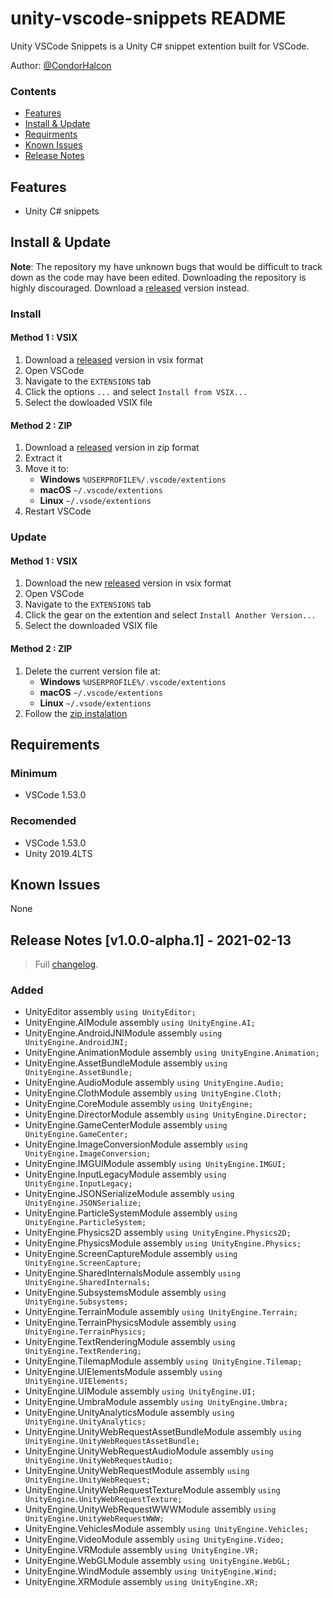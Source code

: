 # unity-vscode-snippets README

Unity VSCode Snippets is a Unity C# snippet extention built for VSCode.

Author: [@CondorHalcon](https://github.com/CondorHalcon)

### Contents
- [Features](#features)
- [Install & Update](#install--update)
- [Requirments](#requirements)
- [Known Issues](#known-issues)
- [Release Notes](#release-notes-v100-alpha1---2021-02-13)

## Features

- Unity C# snippets

## Install & Update
__Note__: The repository my have unknown bugs that would be difficult to track down as the code may have been edited. Downloading the repository is highly discouraged. Download a [released](https://github.com/CondorHalcon/unity-vscode-snippets/releases) version instead.

### Install
#### Method 1 : VSIX
1. Download a [released](https://github.com/CondorHalcon/unity-vscode-snippets/releases) version in vsix format
2. Open VSCode
3. Navigate to the `EXTENSIONS` tab
4. Click the options `...` and select `Install from VSIX...`
5. Select the dowloaded VSIX file

#### Method 2 : ZIP
1. Download a [released](https://github.com/CondorHalcon/unity-vscode-snippets/releases) version in zip format
2. Extract it
3. Move it to:
    - __Windows__ `%USERPROFILE%/.vscode/extentions`
    - __macOS__ `~/.vscode/extentions`
    - __Linux__ `~/.vsode/extentions`
4. Restart VSCode

### Update
#### Method 1 : VSIX
1. Download the new [released](https://github.com/CondorHalcon/unity-vscode-snippets/releases) version in vsix format
2. Open VSCode
3. Navigate to the `EXTENSIONS` tab
4. Click the gear on the extention and select `Install Another Version...`
5. Select the downloaded VSIX file

#### Method 2 : ZIP
1. Delete the current version file at:
    - __Windows__ `%USERPROFILE%/.vscode/extentions`
    - __macOS__ `~/.vscode/extentions`
    - __Linux__ `~/.vsode/extentions`
2. Follow the [zip instalation](#method-2--zip)

## Requirements
### Minimum
- VSCode 1.53.0

### Recomended
- VSCode 1.53.0
- Unity 2019.4LTS

## Known Issues
None

## Release Notes [v1.0.0-alpha.1] - 2021-02-13
> Full [changelog](https://github.com/CondorHalcon/unity-vscode-snippets/blob/master/CHANGELOG.md).

### Added
- UnityEditor assembly `using UnityEditor;`
- UnityEngine.AIModule assembly `using UnityEngine.AI;`
- UnityEngine.AndroidJNIModule assembly `using UnityEngine.AndroidJNI;`
- UnityEngine.AnimationModule assembly `using UnityEngine.Animation;`
- UnityEngine.AssetBundleModule assembly `using UnityEngine.AssetBundle;`
- UnityEngine.AudioModule assembly `using UnityEngine.Audio;`
- UnityEngine.ClothModule assembly `using UnityEngine.Cloth;`
- UnityEngine.CoreModule assembly `using UnityEngine;`
- UnityEngine.DirectorModule assembly `using UnityEngine.Director;`
- UnityEngine.GameCenterModule assembly `using UnityEngine.GameCenter;`
- UnityEngine.ImageConversionModule assembly `using UnityEngine.ImageConversion;`
- UnityEngine.IMGUIModule assembly `using UnityEngine.IMGUI;`
- UnityEngine.InputLegacyModule assembly `using UnityEngine.InputLegacy;`
- UnityEngine.JSONSerializeModule assembly `using UnityEngine.JSONSerialize;`
- UnityEngine.ParticleSystemModule assembly `using UnityEngine.ParticleSystem;`
- UnityEngine.Physics2D assembly `using UnityEngine.Physics2D;`
- UnityEngine.PhysicsModule assembly `using UnityEngine.Physics;`
- UnityEngine.ScreenCaptureModule assembly `using UnityEngine.ScreenCapture;`
- UnityEngine.SharedInternalsModule assembly `using UnityEngine.SharedInternals;`
- UnityEngine.SubsystemsModule assembly `using UnityEngine.Subsystems;`
- UnityEngine.TerrainModule assembly `using UnityEngine.Terrain;`
- UnityEngine.TerrainPhysicsModule assembly `using UnityEngine.TerrainPhysics;`
- UnityEngine.TextRenderingModule assembly `using UnityEngine.TextRendering;`
- UnityEngine.TilemapModule assembly `using UnityEngine.Tilemap;`
- UnityEngine.UIElementsModule assembly `using UnityEngine.UIElements;`
- UnityEngine.UIModule assembly `using UnityEngine.UI;`
- UnityEngine.UmbraModule assembly `using UnityEngine.Umbra;`
- UnityEngine.UnityAnalyticsModule assembly `using UnityEngine.UnityAnalytics;`
- UnityEngine.UnityWebRequestAssetBundleModule assembly `using UnityEngine.UnityWebRequestAssetBundle;`
- UnityEngine.UnityWebRequestAudioModule assembly `using UnityEngine.UnityWebRequestAudio;`
- UnityEngine.UnityWebRequestModule assembly `using UnityEngine.UnityWebRequest;`
- UnityEngine.UnityWebRequestTextureModule assembly `using UnityEngine.UnityWebRequestTexture;`
- UnityEngine.UnityWebRequestWWWModule assembly `using UnityEngine.UnityWebRequestWWW;`
- UnityEngine.VehiclesModule assembly `using UnityEngine.Vehicles;`
- UnityEngine.VideoModule assembly `using UnityEngine.Video;`
- UnityEngine.VRModule assembly `using UnityEngine.VR;`
- UnityEngine.WebGLModule assembly `using UnityEngine.WebGL;`
- UnityEngine.WindModule assembly `using UnityEngine.Wind;`
- UnityEngine.XRModule assembly `using UnityEngine.XR;`
